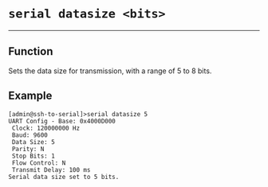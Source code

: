 # `serial datasize <bits>`

---

## Function

Sets the data size for transmission, with a range of 5 to 8 bits.

## Example
```
[admin@ssh-to-serial]>serial datasize 5
UART Config - Base: 0x4000D000
 Clock: 120000000 Hz
 Baud: 9600
 Data Size: 5
 Parity: N
 Stop Bits: 1
 Flow Control: N
 Transmit Delay: 100 ms
Serial data size set to 5 bits.
```